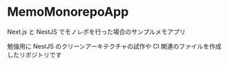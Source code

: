 # MemoMonorepoApp

Next.js と NestJS でモノレポを行った場合のサンプルメモアプリ

勉強用に NestJS のクリーンアーキテクチャの試作や CI 関連のファイルを作成したリポジトリです
